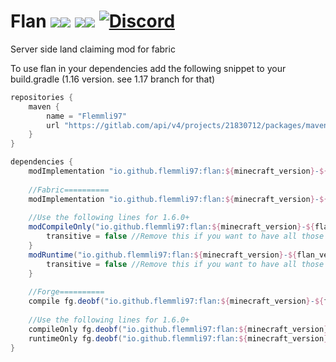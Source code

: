 # Flan [![](http://cf.way2muchnoise.eu/full_404578_Fabric_%20.svg)![](http://cf.way2muchnoise.eu/versions/404578.svg)](https://www.curseforge.com/minecraft/mc-mods/flan) [![](http://cf.way2muchnoise.eu/full_493246_Forge_%20.svg)![](http://cf.way2muchnoise.eu/versions/493246.svg)](https://www.curseforge.com/minecraft/mc-mods/flan-forge) [![Discord](https://img.shields.io/discord/790631506313478155?color=0a48c4&label=discord)](https://discord.gg/K7G9GyER)

Server side land claiming mod for fabric

To use flan in your dependencies add the following snippet to your build.gradle (1.16 version. see 1.17 branch for that)

```gradle
repositories {
    maven {
        name = "Flemmli97"
        url "https://gitlab.com/api/v4/projects/21830712/packages/maven"
    }
}

dependencies {
    modImplementation "io.github.flemmli97:flan:${minecraft_version}-${flan_version}" // for version 1.5.0 below
    
    //Fabric==========
    modImplementation "io.github.flemmli97:flan:${minecraft_version}-${flan_version}:${mod_loader}" // for version [1.5.0,1.6.0)
    
    //Use the following lines for 1.6.0+
    modCompileOnly("io.github.flemmli97:flan:${minecraft_version}-${flan_version}:${mod_loader}-api") {
		transitive = false //Remove this if you want to have all those optional dependencies
	}
    modRuntime("io.github.flemmli97:flan:${minecraft_version}-${flan_version}:${mod_loader}") {
		transitive = false //Remove this if you want to have all those optional dependencies
	}
    
    //Forge==========
    compile fg.deobf("io.github.flemmli97:flan:${minecraft_version}-${flan_version}:${mod_loader}") // for version [1.5.0,1.6.0)
    
    //Use the following lines for 1.6.0+
    compileOnly fg.deobf("io.github.flemmli97:flan:${minecraft_version}-${flan_version}:${mod_loader}-api")
    runtimeOnly fg.deobf("io.github.flemmli97:flan:${minecraft_version}-${flan_version}:${mod_loader}")
}
```
